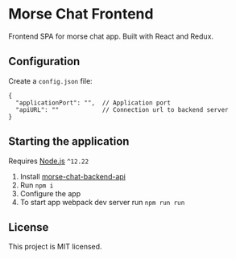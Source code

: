 # Morse Chat Frontend

Frontend SPA for morse chat app. Built with React and Redux.

## Configuration

Create a `config.json` file:

````json5
{
  "applicationPort": "",  // Application port
  "apiURL": ""            // Connection url to backend server
}
````

## Starting the application

Requires [Node.js](https://nodejs.org/) `^12.22`

1. Install [morse-chat-backend-api](https://github.com/rzhomba/morse-chat-backend-api)
2. Run `npm i`
3. Configure the app
4. To start app webpack dev server run `npm run run`

## License

This project is MIT licensed.
